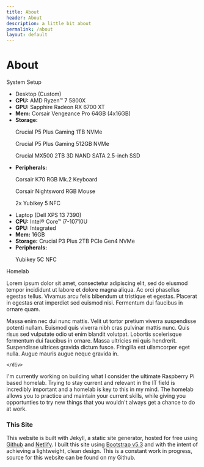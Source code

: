 ```yaml
---
title: About
header: About
description: a little bit about
permalink: /about
layout: default
---
```

<h1 class="display-6 p-3">About</h1>

<p class="h5 p-3">System Setup</p>
<div class="container text-left">
  <div class="row">
    <div class="col-6">
    <ul class="list-group">
        <li class="list-group-item list-group-item-dark fw-bold">Desktop (Custom)</li>
        <li class="list-group-item"><strong>CPU:</strong> AMD Ryzen™ 7 5800X</li>
        <li class="list-group-item"><strong>GPU:</strong> Sapphire Radeon RX 6700 XT</li>
        <li class="list-group-item"><strong>Mem:</strong> Corsair Vengeance Pro 64GB (4x16GB)</li> 
        <li class="list-group-item">
          <div class="d-flex w-100 justify-content-between">
            <strong>Storage:</strong>
          </div>
          <p class="mb-1 ms-2">Crucial P5 Plus Gaming 1TB NVMe</p>
          <p class="mb-1 ms-2">Crucial P5 Plus Gaming 512GB NVMe</p>
          <p class="mb-1 ms-2">Crucial MX500 2TB 3D NAND SATA 2.5-inch SSD</p>
        </li> 
        <li class="list-group-item">
          <div class="d-flex w-100 justify-content-between">
            <strong>Peripherals:</strong>
          </div>
          <p class="mb-1 ms-2">Corsair K70 RGB Mk.2 Keyboard</p>
          <p class="mb-1 ms-2">Corsair Nightsword RGB Mouse</p>
          <p class="mb-1 ms-2">2x Yubikey 5 NFC </p>
        </li>     
    </ul>
    </div>
    <div class="col-6">
    <ul class="list-group">
        <li class="list-group-item list-group-item-dark fw-bold">Laptop (Dell XPS 13 7390)</li>
        <li class="list-group-item"><strong>CPU:</strong> Intel® Core™ i7-10710U</li>
        <li class="list-group-item"><strong>GPU:</strong> Integrated</li>
        <li class="list-group-item"><strong>Mem:</strong> 16GB</li> 
        <li class="list-group-item"><strong>Storage:</strong> Crucial P3 Plus 2TB PCIe Gen4 NVMe</li> 
        <li class="list-group-item">
          <div class="d-flex w-100 justify-content-between">
            <strong>Peripherals:</strong>
          </div>
          <p class="mb-1 ms-2">Yubikey 5C NFC</p>
        </li>     
    </ul>
    </div>
  </div>
</div>

<p class="h5 p-3">Homelab</p>
<div class="container text-left">
  <div class="row">
    <div class="col-4"><p class="lead">
    Lorem ipsum dolor sit amet, consectetur adipiscing elit, sed do eiusmod tempor incididunt ut labore et dolore magna aliqua. Ac orci phasellus egestas tellus. Vivamus arcu felis bibendum ut tristique et egestas. Placerat in egestas erat imperdiet sed euismod nisi. Fermentum dui faucibus in ornare quam.
    </p>
    <p>
    Massa enim nec dui nunc mattis. Velit ut tortor pretium viverra suspendisse potenti nullam. Euismod quis viverra nibh cras pulvinar mattis nunc. Quis risus sed vulputate odio ut enim blandit volutpat. Lobortis scelerisque fermentum dui faucibus in ornare. Massa ultricies mi quis hendrerit. Suspendisse ultrices gravida dictum fusce. Fringilla est ullamcorper eget nulla. Augue mauris augue neque gravida in.
    </p>
    </div>
    <div class="col-8">
    
    </div>
  </div>
</div>
I'm currently working on building what I consider the ultimate Raspberry Pi based homelab. Trying to stay current and relevant in the IT field is incredibly important and a homelab is key to this in my mind. The homelab allows you to practice and maintain your current skills, while giving you opportunties to try new things that you wouldn't always get a chance to do at work.

### This Site
This website is built with Jekyll, a static site generator, hosted for free using [Github](https://github.com/) and [Netlify](https://www.netlify.com/). I built this site using [Bootstrap v5.3](https://getbootstrap.com/) and with the intent of achieving a lightweight, clean design. This is a constant work in progress, source for this website can be found on my Github.